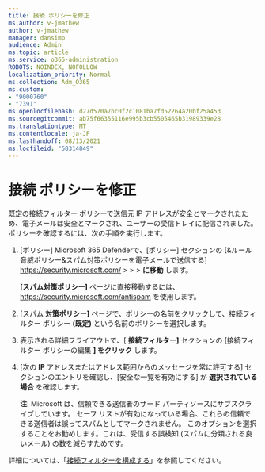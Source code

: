```yaml
---
title: 接続 ポリシーを修正
ms.author: v-jmathew
author: v-jmathew
manager: dansimp
audience: Admin
ms.topic: article
ms.service: o365-administration
ROBOTS: NOINDEX, NOFOLLOW
localization_priority: Normal
ms.collection: Adm_O365
ms.custom:
- "9000760"
- "7391"
ms.openlocfilehash: d27d570a7bc0f2c1081ba7fd52264a20bf25a453
ms.sourcegitcommit: ab75f66355116e995b3cb5505465b31989339e28
ms.translationtype: MT
ms.contentlocale: ja-JP
ms.lasthandoff: 08/13/2021
ms.locfileid: "58314849"
---
```

# <a name="fix-connection-policy"></a>接続 ポリシーを修正

既定の接続フィルター ポリシーで送信元 IP アドレスが安全とマークされたため、電子メールは安全とマークされ、ユーザーの受信トレイに配信されました。 ポリシーを確認するには、次の手順を実行します。

1. [ポリシー] Microsoft 365 Defenderで、[ポリシー] セクションの [&ルール脅威ポリシー&スパム対策ポリシーを電子メールで送信する] <https://security.microsoft.com/>  \>  \>  \> **に移動** します。

   **[スパム対策ポリシー]** ページに直接移動するには、<https://security.microsoft.com/antispam> を使用します。

2. [スパム **対策ポリシー]** ページで、ポリシーの名前をクリックして、接続フィルター ポリシー **(既定)** という名前のポリシーを選択します。

3. 表示される詳細フライアウトで、[ **接続フィルター]** セクションの [接続フィルター ポリシーの編集 **] をクリック** します。

4. [次の **IP** アドレスまたはアドレス範囲からのメッセージを常に許可する] セクションのエントリを確認し、[安全な一覧を有効にする] が **選択されている場合** を確認します。

   **注**: Microsoft は、信頼できる送信者のサード パーティソースにサブスクライブしています。 セーフ リストが有効になっている場合、これらの信頼できる送信者は誤ってスパムとしてマークされません。 このオプションを選択することをお勧めします。これは、受信する誤検知 (スパムに分類される良いメール) の数を減らすためです。

詳細については、「[接続フィルターを構成する](https://docs.microsoft.com/microsoft-365/security/office-365-security/configure-the-connection-filter-policy)」を参照してください。
